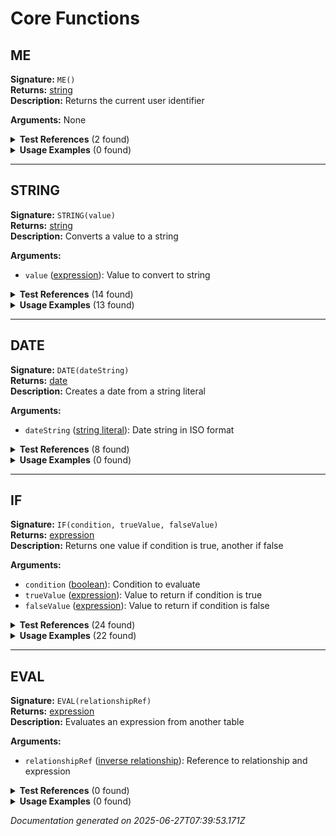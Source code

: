 # Core Functions


## ME

**Signature:** `ME()`  
**Returns:** [string](../types.md#string)  
**Description:** Returns the current user identifier

**Arguments:** None


<details>
<summary><strong>Test References</strong> (2 found)</summary>

- **core-functions.test.js** (2 references)
  - [Line 18](/tests/core-functions.test.js#L18): `const result = evaluateFormula('ME()', testContext);`
  - [Line 56](/tests/core-functions.test.js#L56): `() => evaluateFormula('ME(42)', testContext),`
</details>

<details>
<summary><strong>Usage Examples</strong> (0 found)</summary>

No usage examples found for this function.
</details>

---

## STRING

**Signature:** `STRING(value)`  
**Returns:** [string](../types.md#string)  
**Description:** Converts a value to a string

**Arguments:**
- `value` ([expression](../types.md#expression)): Value to convert to string


<details>
<summary><strong>Test References</strong> (14 found)</summary>

- **aggregate-functions.test.js** (2 references)
  - [Line 294](/tests/aggregate-functions.test.js#L294): `const result = evaluateFormula('"Total: " & STRING(SUM_AGG(rep_links_submission, commission_percentage))', relationshipContext);`
  - [Line 311](/tests/aggregate-functions.test.js#L311): `const result = evaluateFormula('"Total reps: " & STRING(COUNT_AGG(submissions_merchant.rep_links_submission, rep_rel.id))', relationshipContext);`

- **core-functions.test.js** (1 reference)
  - [Line 41](/tests/core-functions.test.js#L41): `const result = evaluateFormula('STRING(revenue) & " on " & STRING(TODAY())', testContext);`

- **date-functions.test.js** (1 reference)
  - [Line 114](/tests/date-functions.test.js#L114): `const result = evaluateFormula('STRING(YEAR(created_date)) & "-" & STRING(MONTH(created_date))', testContext);`

- **math-functions.test.js** (1 reference)
  - [Line 108](/tests/math-functions.test.js#L108): `const result = evaluateFormula('STRING(ROUND(revenue, 2)) & " (max with cost: " & STRING(MAX(revenue, cost)) & ")"', testContext);`

- **null-handling.test.js** (2 references)
  - [Line 48](/tests/null-handling.test.js#L48): `const result = evaluateFormula('NULLVALUE(note, "Empty") & " - " & STRING(amount)', testContext);`
  - [Line 164](/tests/null-handling.test.js#L164): `const result = evaluateFormula('STRING(NULLVALUE(revenue, 0)) & " (empty: " & STRING(ISBLANK(revenue)) & ")"', testContext);`

- **parentheses-precedence.test.js** (1 reference)
  - [Line 48](/tests/parentheses-precedence.test.js#L48): `const result = evaluateFormula('STRING((revenue + cost))', testContext);`

- **string-functions-concatenation.test.js** (6 references)
  - [Line 12](/tests/string-functions-concatenation.test.js#L12): `const result = evaluateFormula('STRING(42)', testContext);`
  - [Line 18](/tests/string-functions-concatenation.test.js#L18): `const result = evaluateFormula('STRING(revenue)', testContext);`
  - [Line 30](/tests/string-functions-concatenation.test.js#L30): `const result = evaluateFormula('"Revenue: " & STRING(revenue)', testContext);`
  - [Line 36](/tests/string-functions-concatenation.test.js#L36): `const result = evaluateFormula('STRING(revenue) & " dollars"', testContext);`
  - [Line 59](/tests/string-functions-concatenation.test.js#L59): `() => evaluateFormula('STRING()', testContext),`
  - [Line 67](/tests/string-functions-concatenation.test.js#L67): `() => evaluateFormula('STRING(revenue, cost)', testContext),`
</details>

<details>
<summary><strong>Usage Examples</strong> (13 found)</summary>

- **examples/table/customer/budget_analysis.formula** (1 reference)
  - [Line 1](/examples/table/customer/budget_analysis.formula#L1): `first_name & " " & last_name & " | Budget Range: $" & STRING(ROUND(budget_max - budget_min, 0)) & " | Flexibility: " & STRING(ROUND((budget_max - budget_min) / budget_min * 100, 0)) & "% | Avg Target: $" & STRING(ROUND((budget_min + budget_max) / 2, 0))`

- **examples/table/customer/contact_card.formula** (1 reference)
  - [Line 1](/examples/table/customer/contact_card.formula#L1): `first_name & " " & last_name & " | " & email & " | " & phone & " | Budget: $" & STRING(ROUND(budget_min/1000, 0)) & "K-$" & STRING(ROUND(budget_max/1000, 0)) & "K | " & STRING(preferred_bedrooms) & "BR | " & UPPER(status) & " | " & assigned_rep_id_rel.name`

- **examples/table/customer/lead_score.formula** (1 reference)
  - [Line 1](/examples/table/customer/lead_score.formula#L1): `STRING(ROUND(`

- **examples/table/customer/multi_level_reps.formula** (1 reference)
  - [Line 1](/examples/table/customer/multi_level_reps.formula#L1): `first_name & " " & last_name & " | Reps: " & STRING_AGG_DISTINCT(opportunitys_customer_id.rep_links_opportunity_id, rep_id_rel.name, ", ") & " | Opportunities: " & STRING(COUNT_AGG(opportunitys_customer_id, id))`

- **examples/table/listing/features_highlight.formula** (1 reference)
  - [Line 1](/examples/table/listing/features_highlight.formula#L1): `address & " | Built: " & STRING(year_built) & " | Lot: " & STRING(lot_size) & " acres | Features: Premium amenities available | " & IF(listing_price > 800000, "🌟 LUXURY FEATURES", IF(listing_price > 500000, "✨ NICE FEATURES", "🏠 BASIC"))`

- **examples/table/listing/luxury_indicator.formula** (1 reference)
  - [Line 1](/examples/table/listing/luxury_indicator.formula#L1): `IF(listing_price > 800000, "💎 LUXURY", IF(listing_price > 500000, "⭐ PREMIUM", IF(listing_price > 300000, "🏠 STANDARD", "💰 AFFORDABLE"))) & " | " & STRING(bedrooms) & "BR " & STRING(bathrooms) & "BA | " & STRING(ROUND(square_feet/1000, 1)) & "K sqft"`

- **examples/table/listing/market_analysis.formula** (1 reference)
  - [Line 1](/examples/table/listing/market_analysis.formula#L1): `address & " | Market Position: " & IF(days_on_market < 30, "🔥 HOT", IF(days_on_market < 60, "📈 NORMAL", IF(days_on_market < 90, "📊 SLOW", "❄️ STALE"))) & " | " & STRING(days_on_market) & " days | Price/sqft: $" & STRING(ROUND(listing_price/square_feet, 0)) & " | " & IF(ROUND(listing_price/square_feet, 0) > 200, "💰 PREMIUM", IF(ROUND(listing_price/square_feet, 0) > 150, "📊 MARKET", "💵 VALUE"))`

- **examples/table/listing/market_summary.formula** (1 reference)
  - [Line 1](/examples/table/listing/market_summary.formula#L1): `address & " | $" & STRING(ROUND(listing_price/1000, 0)) & "K | " & STRING(bedrooms) & "bed/" & STRING(bathrooms) & "bath | " & STRING(ROUND(listing_price/square_feet, 0)) & "/sqft | " & STRING(days_on_market) & " days | " & UPPER(status)`

- **examples/table/opportunity/commission_projection.formula** (1 reference)
  - [Line 1](/examples/table/opportunity/commission_projection.formula#L1): `IF(stage = "closed", "✅ PAID: $" & STRING(ROUND(commission_total, 0)), "📊 PROJECTED: $" & STRING(ROUND(NULLVALUE(offer_amount, listing_id_rel.listing_price) * 0.06 * (probability / 100), 0))) & " | Reps: " & STRING(COUNT_AGG(rep_links_opportunity_id, rep_id))`

- **examples/table/opportunity/deal_summary.formula** (1 reference)
  - [Line 1](/examples/table/opportunity/deal_summary.formula#L1): `customer_id_rel.first_name & " " & customer_id_rel.last_name & " → " & listing_id_rel.address & " | " & UPPER(stage) & " | $" & STRING(ROUND(NULLVALUE(offer_amount, listing_id_rel.listing_price)/1000, 0)) & "K | " & STRING(probability) & "% | " & NULLVALUE(financing_type, "TBD")`

- **examples/table/rep/commission_summary.formula** (1 reference)
  - [Line 1](/examples/table/rep/commission_summary.formula#L1): `name & " | Earned: $" & STRING(ROUND(SUM_AGG(rep_links_rep_id, NULLVALUE(commission_amount, 0)), 0)) & " | Pending: $" & STRING(ROUND(SUM_AGG(rep_links_rep_id, IF(ISNULL(commission_amount), 50000 * commission_percentage / 100, 0)), 0)) & " | Deals: " & STRING(COUNT_AGG(rep_links_rep_id, id))`

- **examples/table/rep/performance_dashboard.formula** (1 reference)
  - [Line 1](/examples/table/rep/performance_dashboard.formula#L1): `name & " (" & region & ") | Goal: $" & STRING(ROUND(sales_goal/1000, 0)) & "K | Active Listings: " & STRING(COUNT_AGG(listings_listing_agent_id, id)) & " | Opportunities: " & STRING(COUNT_AGG(rep_links_rep_id, id)) & " | Rate: " & STRING(commission_rate * 100) & "%"`

- **examples/table/rep/team_structure.formula** (1 reference)
  - [Line 1](/examples/table/rep/team_structure.formula#L1): `name & " | " & NULLVALUE(manager_id_rel.name, "🏆 MANAGER") & " | Team: " & region & " | Hired: " & STRING(YEAR(hire_date)) & " | " & IF(active, "✅ ACTIVE", "❌ INACTIVE")`
</details>

---

## DATE

**Signature:** `DATE(dateString)`  
**Returns:** [date](../types.md#date)  
**Description:** Creates a date from a string literal

**Arguments:**
- `dateString` ([string literal](../types.md#string-literal)): Date string in ISO format


<details>
<summary><strong>Test References</strong> (8 found)</summary>

- **comparison-operators.test.js** (1 reference)
  - [Line 66](/tests/comparison-operators.test.js#L66): `const result = evaluateFormula('created_date > DATE("2023-01-01")', testContext);`

- **core-functions.test.js** (3 references)
  - [Line 24](/tests/core-functions.test.js#L24): `const result = evaluateFormula('DATE("2023-01-01")', testContext);`
  - [Line 64](/tests/core-functions.test.js#L64): `() => evaluateFormula('DATE()', testContext),`
  - [Line 72](/tests/core-functions.test.js#L72): `() => evaluateFormula('DATE(42)', testContext),`

- **date-functions.test.js** (3 references)
  - [Line 24](/tests/date-functions.test.js#L24): `const result = evaluateFormula('YEAR(DATE("2023-12-25"))', testContext);`
  - [Line 48](/tests/date-functions.test.js#L48): `const result = evaluateFormula('DAY(DATE("2023-12-25"))', testContext);`
  - [Line 102](/tests/date-functions.test.js#L102): `const result = evaluateFormula('DATEDIF(DATE("2020-01-01"), TODAY(), "years")', testContext);`

- **error-handling-basic.test.js** (1 reference)
  - [Line 58](/tests/error-handling-basic.test.js#L58): `() => evaluateFormula('DATE("2023-01-01)', testContext),`
</details>

<details>
<summary><strong>Usage Examples</strong> (0 found)</summary>

No usage examples found for this function.
</details>

---

## IF

**Signature:** `IF(condition, trueValue, falseValue)`  
**Returns:** [expression](../types.md#expression)  
**Description:** Returns one value if condition is true, another if false

**Arguments:**
- `condition` ([boolean](../types.md#boolean)): Condition to evaluate
- `trueValue` ([expression](../types.md#expression)): Value to return if condition is true
- `falseValue` ([expression](../types.md#expression)): Value to return if condition is false


<details>
<summary><strong>Test References</strong> (24 found)</summary>

- **aggregate-functions.test.js** (2 references)
  - [Line 104](/tests/aggregate-functions.test.js#L104): `const result = evaluateFormula('IF(SUM_AGG(rep_links_submission, commission_percentage) > 100, "High Commission", "Low Commission")', relationshipContext);`
  - [Line 193](/tests/aggregate-functions.test.js#L193): `const result = evaluateFormula('IF(SUM_AGG(submissions_merchant.rep_links_submission, commission_percentage) > 100, "High", "Low")', relationshipContext);`

- **compiler-modularization.test.js** (2 references)
  - [Line 140](/tests/compiler-modularization.test.js#L140): `const result = evaluateFormula('IF(amount > 100, merchant_rel.name & " (high)", "low")', baseContext);`
  - [Line 239](/tests/compiler-modularization.test.js#L239): `complex_calc: evaluateFormula('IF(amount > 100, merchant_rel.name & " - " & STRING_AGG(rep_links, rep_rel.name, ", "), "simple")', baseContext)`

- **if-function.test.js** (17 references)
  - [Line 12](/tests/if-function.test.js#L12): `const result = evaluateFormula('IF(closed, "Yes", "No")', testContext);`
  - [Line 18](/tests/if-function.test.js#L18): `const result = evaluateFormula('IF(syndication, amount)', testContext);`
  - [Line 24](/tests/if-function.test.js#L24): `const result = evaluateFormula('IF(open_approval, amount, 0)', testContext);`
  - [Line 30](/tests/if-function.test.js#L30): `const result = evaluateFormula('IF(closed, merchant_rel.business_name, "Pending")', relationshipContext);`
  - [Line 36](/tests/if-function.test.js#L36): `const result = evaluateFormula('IF(revenue > 1000, "High", "Low")', testContext);`
  - [Line 42](/tests/if-function.test.js#L42): `const result = evaluateFormula('IF(AND(revenue > 1000, cost < 500), "Good Deal", "Check Again")', testContext);`
  - [Line 48](/tests/if-function.test.js#L48): `const result = evaluateFormula('IF(TRUE, "yes", "no")', testContext);`
  - [Line 54](/tests/if-function.test.js#L54): `const result = evaluateFormula('IF(CONTAINS("hello world", "world"), "Found", "Not found")', testContext);`
  - [Line 60](/tests/if-function.test.js#L60): `const result = evaluateFormula('IF(CONTAINS("Company LLC", "LLC"), SUBSTITUTE("Company LLC", "LLC", "Limited"), "No change")', testContext);`
  - [Line 66](/tests/if-function.test.js#L66): `const result = evaluateFormula('IF(ABS(revenue - cost) > 1000, "Large difference", "Small difference")', testContext);`
  - [Line 72](/tests/if-function.test.js#L72): `const result = evaluateFormula('IF(ISNULL(revenue), "No revenue", "Has revenue")', testContext);`
  - [Line 78](/tests/if-function.test.js#L78): `const result = evaluateFormula('IF(TRUE, "always true", "never false")', testContext);`
  - [Line 84](/tests/if-function.test.js#L84): `const result = evaluateFormula('IF(YEAR(created_date) = 2023, "This year", "Other year")', testContext);`
  - [Line 91](/tests/if-function.test.js#L91): `() => evaluateFormula('IF()', testContext),`
  - [Line 99](/tests/if-function.test.js#L99): `() => evaluateFormula('IF(closed, "A", "B", "C")', testContext),`
  - [Line 107](/tests/if-function.test.js#L107): `() => evaluateFormula('IF(revenue, "Yes", "No")', testContext),`
  - [Line 115](/tests/if-function.test.js#L115): `() => evaluateFormula('IF(closed, amount, "text")', testContext),`

- **multi-level-relationships.test.js** (1 reference)
  - [Line 129](/tests/multi-level-relationships.test.js#L129): `const result = evaluateFormula('IF(ISNULL(merchant_rel.main_rep_rel.user_rel.status), "No Status", merchant_rel.main_rep_rel.user_rel.status)', multiLevelContext);`

- **null-handling.test.js** (2 references)
  - [Line 53](/tests/null-handling.test.js#L53): `const result = evaluateFormula('IF(ISNULL(note), "No note", note)', testContext);`
  - [Line 149](/tests/null-handling.test.js#L149): `const result = evaluateFormula('IF(ISBLANK(revenue), NULLVALUE(cost, 0), revenue)', testContext);`
</details>

<details>
<summary><strong>Usage Examples</strong> (22 found)</summary>

- **examples/table/customer/lead_score.formula** (14 references)
  - [Line 2](/examples/table/customer/lead_score.formula#L2): `IF(status = "active", 40, IF(status = "prospect", 25, IF(status = "lead", 15, 0))) +`
  - [Line 3](/examples/table/customer/lead_score.formula#L3): `IF(lead_source = "Referral", 20, IF(lead_source = "Website", 15, IF(lead_source = "Past Client", 25, 10))) +`
  - [Line 4](/examples/table/customer/lead_score.formula#L4): `IF(budget_max > budget_min * 1.5, 15, 10) +`
  - [Line 5](/examples/table/customer/lead_score.formula#L5): `IF(ISNULL(assigned_rep_id_rel.name), 0, 10) +`
  - [Line 7](/examples/table/customer/lead_score.formula#L7): `, 0)) & "/100 | " & IF(ROUND(`
  - [Line 8](/examples/table/customer/lead_score.formula#L8): `IF(status = "active", 40, IF(status = "prospect", 25, IF(status = "lead", 15, 0))) +`
  - [Line 9](/examples/table/customer/lead_score.formula#L9): `IF(lead_source = "Referral", 20, IF(lead_source = "Website", 15, IF(lead_source = "Past Client", 25, 10))) +`
  - [Line 10](/examples/table/customer/lead_score.formula#L10): `IF(budget_max > budget_min * 1.5, 15, 10) +`
  - [Line 11](/examples/table/customer/lead_score.formula#L11): `IF(ISNULL(assigned_rep_id_rel.name), 0, 10) +`
  - [Line 13](/examples/table/customer/lead_score.formula#L13): `, 0) > 70, "🔥 HOT", IF(ROUND(`
  - [Line 14](/examples/table/customer/lead_score.formula#L14): `IF(status = "active", 40, IF(status = "prospect", 25, IF(status = "lead", 15, 0))) +`
  - [Line 15](/examples/table/customer/lead_score.formula#L15): `IF(lead_source = "Referral", 20, IF(lead_source = "Website", 15, IF(lead_source = "Past Client", 25, 10))) +`
  - [Line 16](/examples/table/customer/lead_score.formula#L16): `IF(budget_max > budget_min * 1.5, 15, 10) +`
  - [Line 17](/examples/table/customer/lead_score.formula#L17): `IF(ISNULL(assigned_rep_id_rel.name), 0, 10) +`

- **examples/table/listing/agent_listing_summary.formula** (1 reference)
  - [Line 1](/examples/table/listing/agent_listing_summary.formula#L1): `address & " - Listed by " & listing_agent_id_rel.name & " (" & listing_agent_id_rel.region & ") | " & IF(status = "active", "🟢 ACTIVE", IF(status = "pending", "🟡 PENDING", IF(status = "sold", "🔴 SOLD", "⚪ " & UPPER(status))))`

- **examples/table/listing/features_highlight.formula** (1 reference)
  - [Line 1](/examples/table/listing/features_highlight.formula#L1): `address & " | Built: " & STRING(year_built) & " | Lot: " & STRING(lot_size) & " acres | Features: Premium amenities available | " & IF(listing_price > 800000, "🌟 LUXURY FEATURES", IF(listing_price > 500000, "✨ NICE FEATURES", "🏠 BASIC"))`

- **examples/table/listing/luxury_indicator.formula** (1 reference)
  - [Line 1](/examples/table/listing/luxury_indicator.formula#L1): `IF(listing_price > 800000, "💎 LUXURY", IF(listing_price > 500000, "⭐ PREMIUM", IF(listing_price > 300000, "🏠 STANDARD", "💰 AFFORDABLE"))) & " | " & STRING(bedrooms) & "BR " & STRING(bathrooms) & "BA | " & STRING(ROUND(square_feet/1000, 1)) & "K sqft"`

- **examples/table/listing/market_analysis.formula** (1 reference)
  - [Line 1](/examples/table/listing/market_analysis.formula#L1): `address & " | Market Position: " & IF(days_on_market < 30, "🔥 HOT", IF(days_on_market < 60, "📈 NORMAL", IF(days_on_market < 90, "📊 SLOW", "❄️ STALE"))) & " | " & STRING(days_on_market) & " days | Price/sqft: $" & STRING(ROUND(listing_price/square_feet, 0)) & " | " & IF(ROUND(listing_price/square_feet, 0) > 200, "💰 PREMIUM", IF(ROUND(listing_price/square_feet, 0) > 150, "📊 MARKET", "💵 VALUE"))`

- **examples/table/opportunity/commission_projection.formula** (1 reference)
  - [Line 1](/examples/table/opportunity/commission_projection.formula#L1): `IF(stage = "closed", "✅ PAID: $" & STRING(ROUND(commission_total, 0)), "📊 PROJECTED: $" & STRING(ROUND(NULLVALUE(offer_amount, listing_id_rel.listing_price) * 0.06 * (probability / 100), 0))) & " | Reps: " & STRING(COUNT_AGG(rep_links_opportunity_id, rep_id))`

- **examples/table/opportunity/pipeline_status.formula** (1 reference)
  - [Line 1](/examples/table/opportunity/pipeline_status.formula#L1): `IF(stage = "closed", "🎉 CLOSED", IF(stage = "under_contract", "📋 CONTRACT", IF(stage = "negotiating", "💬 NEGOTIATE", IF(stage = "showing", "👁️ SHOWING", IF(stage = "contingent", "⏳ CONTINGENT", "🔍 " & UPPER(stage)))))) & " | " & customer_id_rel.first_name & " " & customer_id_rel.last_name & " | " & listing_id_rel.address`

- **examples/table/rep/commission_summary.formula** (1 reference)
  - [Line 1](/examples/table/rep/commission_summary.formula#L1): `name & " | Earned: $" & STRING(ROUND(SUM_AGG(rep_links_rep_id, NULLVALUE(commission_amount, 0)), 0)) & " | Pending: $" & STRING(ROUND(SUM_AGG(rep_links_rep_id, IF(ISNULL(commission_amount), 50000 * commission_percentage / 100, 0)), 0)) & " | Deals: " & STRING(COUNT_AGG(rep_links_rep_id, id))`

- **examples/table/rep/team_structure.formula** (1 reference)
  - [Line 1](/examples/table/rep/team_structure.formula#L1): `name & " | " & NULLVALUE(manager_id_rel.name, "🏆 MANAGER") & " | Team: " & region & " | Hired: " & STRING(YEAR(hire_date)) & " | " & IF(active, "✅ ACTIVE", "❌ INACTIVE")`
</details>

---

## EVAL

**Signature:** `EVAL(relationshipRef)`  
**Returns:** [expression](../types.md#expression)  
**Description:** Evaluates an expression from another table

**Arguments:**
- `relationshipRef` ([inverse relationship](../types.md#inverse-relationship)): Reference to relationship and expression


<details>
<summary><strong>Test References</strong> (0 found)</summary>

No test references found for this function.
</details>

<details>
<summary><strong>Usage Examples</strong> (0 found)</summary>

No usage examples found for this function.
</details>


*Documentation generated on 2025-06-27T07:39:53.171Z*
